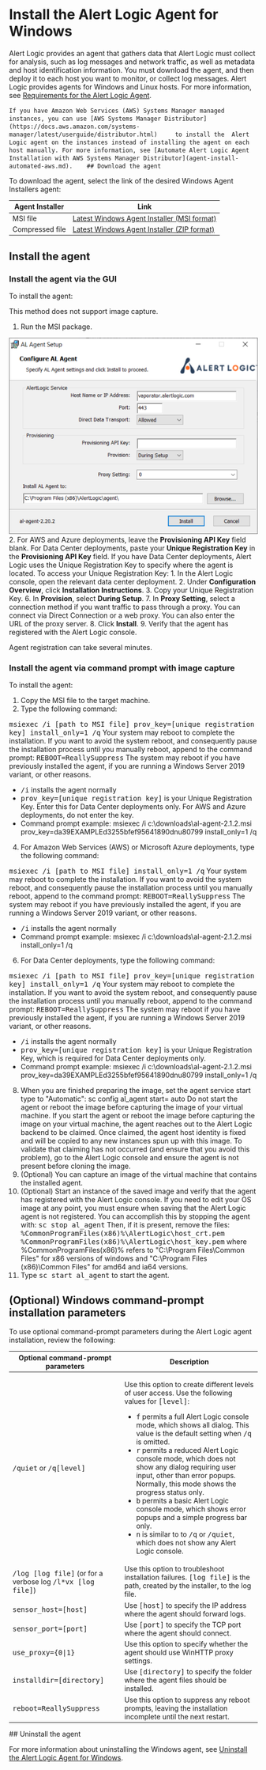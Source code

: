 # Install the Alert Logic Agent for Windows

Alert Logic provides an agent that gathers data that Alert Logic must collect for analysis, such as log messages and network traffic, as well as metadata and host identification information. You must download the agent, and then deploy it to each host you want to monitor, or collect log messages. Alert Logic provides agents for Windows and Linux hosts. For more information, see [Requirements for the Alert Logic Agent](../requirements/agent.md#reqsAgent).

    If you have Amazon Web Services (AWS) Systems Manager managed instances, you can use [AWS Systems Manager Distributor](https://docs.aws.amazon.com/systems-manager/latest/userguide/distributor.html)     to install the  Alert Logic agent on the instances instead of installing the agent on each host manually. For more information, see [Automate Alert Logic Agent Installation with AWS Systems Manager Distributor](agent-install-automated-aws.md).    ## Download the agent

To download the agent, select the link of the desired Windows Agent Installers agent:

| Agent Installer  | Link |
|---|---|
| MSI file | [Latest Windows Agent Installer (MSI format)](https://scc.alertlogic.net/software/al_agent-LATEST.msi) |
| Compressed file | [Latest Windows Agent Installer (ZIP format)](https://scc.alertlogic.net/software/al_agent-LATEST.zip) |

## Install the agent

### Install the agent via the GUI

To install the agent:

This method does not support image capture.

1. Run the MSI package.

![](../Resources/Images/al_agent_gui_windows_641x505.png)
2. For AWS and Azure deployments, leave the **Provisioning API Key** field blank. For Data Center deployments, paste your **Unique Registration Key** in the **Provisioning API Key** field.
      If you have Data Center deployments, Alert Logic uses the Unique Registration Key to specify where the agent is located. 
To access your Unique Registration Key:   1. In the Alert Logic console, open the relevant data center deployment.
   2. Under **Configuration Overview**, click **Installation Instructions**.
   3. Copy your Unique Registration Key.
6. In **Provision**, select **During Setup**.
7. In **Proxy Setting**, select a connection method if you want traffic to pass through a proxy. You can connect via Direct Connection or a web proxy. You can also enter the URL of the proxy server.
8. Click **Install**.
9. Verify that the agent has registered with the Alert Logic console.

Agent registration can take several minutes.

### Install the agent via command prompt with image capture

To install the agent:

1. Copy the MSI file to the target machine.
2. Type the following command: 

<kbd>msiexec /i [path to MSI file] prov_key=[unique registration key] install_only=1 /q</kbd>
Your system may reboot to complete the installation. If you want to avoid the system reboot, and consequently pause the installation process until you manually reboot, append  to the command prompt: 
<kbd>REBOOT=ReallySuppress</kbd>
The system may reboot if you have previously installed the agent, if you are running a Windows Server 2019 variant, or other reasons.
   * <kbd>/i</kbd> installs the agent normally
   * <kbd>prov_key=[unique registration key]</kbd> is your Unique Registration Key. Enter this for Data Center deployments only. For AWS and Azure deployments, do not enter the key.
   * Command prompt example: 
   msiexec /i c:\downloads\al-agent-2.1.2.msi prov_key=da39EXAMPLEd3255bfef95641890dnu80799 install_only=1 /q
4. For Amazon Web Services (AWS) or Microsoft Azure deployments, type the following command: 

<kbd>msiexec /i [path to MSI file] install_only=1 /q</kbd>
Your system may reboot to complete the installation. If you want to avoid the system reboot, and consequently pause the installation process until you manually reboot, append  to the command prompt: 
<kbd>REBOOT=ReallySuppress</kbd>
The system may reboot if you have previously installed the agent, if you are running a Windows Server 2019 variant, or other reasons.
   * <kbd>/i</kbd> installs the agent normally
   * Command prompt example: 
   msiexec /i c:\downloads\al-agent-2.1.2.msi install_only=1 /q
6. For Data Center deployments, type the following command: 

<kbd>msiexec /i [path to MSI file] prov_key=[unique registration key] install_only=1 /q</kbd>
Your system may reboot to complete the installation. If you want to avoid the system reboot, and consequently pause the installation process until you manually reboot, append  to the command prompt: 
<kbd>REBOOT=ReallySuppress</kbd>
The system may reboot if you have previously installed the agent, if you are running a Windows Server 2019 variant, or other reasons.
   * <kbd>/i</kbd> installs the agent normally
   * <kbd>prov_key=[unique registration key]</kbd> is your Unique Registration Key, which is required for Data Center deployments only.
   * Command prompt example: 
   msiexec /i c:\downloads\al-agent-2.1.2.msi prov_key=da39EXAMPLEd3255bfef95641890dnu80799 install_only=1 /q
8. When you are finished preparing the image, set the agent service start type to "Automatic":
sc config al_agent start= auto
Do not start the agent or reboot the image before capturing the image of your virtual machine.
If you start the agent or reboot the image before capturing the image on your virtual machine, the agent reaches out to the Alert Logic backend to be claimed.  Once claimed, the agent host identity is fixed and will be copied to any new instances spun up with this image.  To validate that claiming has not occurred (and ensure that you avoid this problem), go to the Alert Logic console and ensure the agent is not present before cloning the image.
9. (Optional) You can capture an image of the virtual machine that contains the installed agent.
10. (Optional) Start an instance of the saved image and verify that the agent has registered with the Alert Logic console.
If you need to edit your OS image at any point, you must ensure when saving that the Alert Logic agent is not registered. You can accomplish this by stopping the agent with:
<kbd>sc stop al_agent</kbd>
Then, if it is present, remove the files:
<kbd>%CommonProgramFiles(x86)%\AlertLogic\host_crt.pem</kbd>
<kbd>%CommonProgramFiles(x86)%\AlertLogic\host_key.pem</kbd>
 where %CommonProgramFiles(x86)% refers to "C:\Program Files\Common Files" for x86 versions of windows and "C:\Program Files (x86)\Common Files" for amd64 and ia64 versions.
11. Type <kbd>sc start al_agent</kbd> to start the agent.

##  (Optional) Windows command-prompt installation parameters 

To use optional command-prompt parameters during the Alert Logic agent installation, review the following:

<table>
  <col />
  <col />
  <thead>
    <tr>
      <th>Optional command-prompt parameters</th>
      <th>Description</th>
    </tr>
  </thead>
  <tbody>
    <tr>
      <td>
        <kbd>/quiet</kbd> or <kbd>/q[level]</kbd></td>
      <td>
        <p>Use this option to create different levels of user access. Use the following values for <kbd>[level]</kbd>:</p>
        <ul>
          <li>
            <kbd>f</kbd> permits a full Alert Logic console mode, which shows all dialog. This value is the default setting when <kbd>/q </kbd>is omitted.</li>
          <li>
            <kbd>r</kbd> permits a reduced Alert Logic console mode, which does not show any dialog requiring user input, other than error popups. Normally, this mode shows the progress status only.</li>
          <li>
            <kbd>b</kbd> permits a basic Alert Logic console mode, which shows error popups and a simple progress bar only.</li>
          <li>
            <kbd>n</kbd> is similar to  to <kbd>/q</kbd> or <kbd>/quiet</kbd>, which does not show any Alert Logic console. </li>
        </ul>
      </td>
    </tr>
    <tr>
      <td>
        <kbd>/log [log file]</kbd> (or for a verbose log <kbd>/l*vx [log file]</kbd>)</td>
      <td>Use this option to troubleshoot installation failures. <kbd>[log file]</kbd> is the path, created by the installer, to the log file.</td>
    </tr>
    <tr>
      <td>
        <kbd>sensor_host=[host]</kbd>
      </td>
      <td>Use <kbd>[host]</kbd> to specify the IP address where the agent should forward logs.</td>
    </tr>
    <tr>
      <td>
        <kbd>sensor_port=[port]</kbd>
      </td>
      <td>Use <kbd>[port]</kbd> to specify the TCP port where the agent should connect.</td>
    </tr>
    <tr>
      <td>
        <kbd>use_proxy={0|1}</kbd>
      </td>
      <td>Use this option to specify whether the agent should use WinHTTP proxy settings.</td>
    </tr>
    <tr>
      <td>
        <kbd>installdir=[directory]</kbd>
      </td>
      <td>Use <kbd>[directory]</kbd> to specify the folder where the agent files should be installed.</td>
    </tr>
    <tr>
      <td>
        <kbd>reboot=ReallySuppress</kbd>
      </td>
      <td>Use this option to suppress any reboot prompts, leaving the installation incomplete until the next restart.</td>
    </tr>
  </tbody>
</table>## Uninstall the agent

For more information about uninstalling the Windows agent, see [Uninstall the Alert Logic Agent for Windows](alert-logic-agent-windows-uninstall.md).
